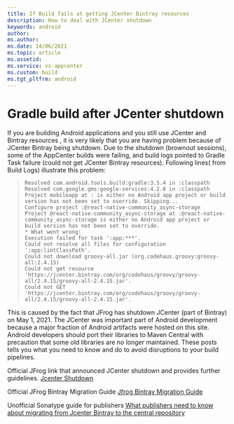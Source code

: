 ```yaml
---
title: If Build fails at getting JCenter Bintray resources
description: How to deal with JCenter shutdown
keywords: android
author: 
ms.author: 
ms.date: 14/06/2021
ms.topic: article
ms.assetid: 
ms.service: vs-appcenter
ms.custom: build
ms.tgt_pltfrm: android
---
```


# Gradle build after JCenter shutdown
If you are  building Android applications and you still use JCenter and  Bintray resources , it is very likely that you are having problem because of JCenter Bintray being shutdown.
Due to the shutdown (brownout sessions), some of the AppCenter builds were failing, and build logs pointed to Gradle Task failure (could not get JCenter Bintray resources).
Following lines( from Build Logs) illustrate this problem:

> ```
> Resolved com.android.tools.build:gradle:3.5.4 in :classpath 
> Resolved com.google.gms:google-services:4.2.0 in :classpath 
> Project mobileapp at : is either no Android app project or build version has not been set to override. Skipping...
> Configure project :@react-native-community_async-storage
> Project @react-native-community_async-storage at :@react-native-community_async-storage is either no Android app project or build version has not been set to override.
> * What went wrong:
> Execution failed for task ':app:***'.
> Could not resolve all files for configuration ':app:lintClassPath'.
> Could not download groovy-all.jar (org.codehaus.groovy:groovy-all:2.4.15)
> Could not get resource 'https://jcenter.bintray.com/org/codehaus/groovy/groovy-all/2.4.15/groovy-all-2.4.15.jar'.
> Could not GET 'https://jcenter.bintray.com/org/codehaus/groovy/groovy-all/2.4.15/groovy-all-2.4.15.jar'.
> ```
>

This is caused by the fact that JFrog has shutdown JCenter (part of Bintray) on May 1, 2021. The JCenter was important part of Android development because a major fraction of Android artifacts were hosted on this site. 
Android developers should port their libraries to Maven Central with precaution that some old libraries are no longer maintained. 
These posts tells you what you need to know and do to avoid disruptions to your build pipelines.

Official JFrog link that announced JCenter shutdown and provides further guidelines.
[Jcenter Shutdown](https://blog.gradle.org/jcenter-shutdown)

Official JFrog Bintray Migration Guide
[Jfrog Bintray Migration Guide](https://www.jfrog.com/confluence/display/BT/JFrog+Bintray+Migration+Guide)

Unofficial Sonatype guide for publishers
[What publishers need to know about migrating from Jcenter Bintray to the central repository](https://blog.sonatype.com/what-publishers-need-to-know-about-migrating-from-jcenter-/-bintray-to-the-central-repository)
